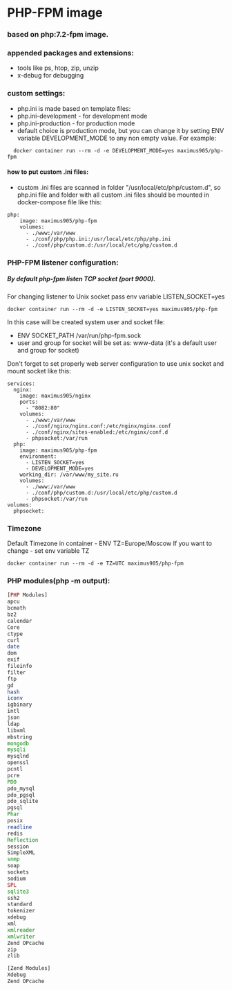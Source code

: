 # PHP-FPM image
### based on php:7.2-fpm image.
### appended packages and extensions:
* tools like ps, htop, zip, unzip
* x-debug for debugging
### custom settings:
* php.ini is made based on template files:
* php.ini-development - for development mode
* php.ini-production - for production mode
* default choice is production mode, but you can change it by setting ENV variable DEVELOPMENT_MODE to any non empty value. For example:
```
  docker container run --rm -d -e DEVELOPMENT_MODE=yes maximus905/php-fpm
```
#### how to put custom .ini files:
* custom .ini files are scanned in folder "/usr/local/etc/php/custom.d",
so php.ini file and folder with all custom .ini files should be mounted in docker-compose file like this:
```
php:
    image: maximus905/php-fpm
    volumes:
      - ./www:/var/www
      - ./conf/php/php.ini:/usr/local/etc/php/php.ini
      - ./conf/php/custom.d:/usr/local/etc/php/custom.d
```
### PHP-FPM listener configuration:
##### By default php-fpm listen TCP socket (port 9000).
For changing listener to Unix socket pass env variable LISTEN_SOCKET=yes
``` 
docker container run --rm -d -e LISTEN_SOCKET=yes maximus905/php-fpm
```
In this case will be created system user and socket file:
* ENV SOCKET_PATH /var/run/php-fpm.sock
* user and group for socket will be set as: www-data (it's a default user and group for socket)

Don't forget to set properly web server configuration to use unix socket and mount socket like this:
```
services:
  nginx:
    image: maximus905/nginx
    ports:
      - "8082:80"
    volumes:
      - ./www:/var/www
      - ./conf/nginx/nginx.conf:/etc/nginx/nginx.conf
      - ./conf/nginx/sites-enabled:/etc/nginx/conf.d
      - phpsocket:/var/run
  php:
    image: maximus905/php-fpm
    environment:
      - LISTEN_SOCKET=yes
      - DEVELOPMENT_MODE=yes
    working_dir: /var/www/my_site.ru
    volumes:
      - ./www:/var/www
      - ./conf/php/custom.d:/usr/local/etc/php/custom.d
      - phpsocket:/var/run
volumes:
  phpsocket:
```

### Timezone
Default Timezone in container - ENV TZ=Europe/Moscow
If you want to change - set env variable TZ 
``` 
docker container run --rm -d -e TZ=UTC maximus905/php-fpm
```
### PHP modules(php -m output):
``` php
[PHP Modules]
apcu
bcmath
bz2
calendar
Core
ctype
curl
date
dom
exif
fileinfo
filter
ftp
gd
hash
iconv
igbinary
intl
json
ldap
libxml
mbstring
mongodb
mysqli
mysqlnd
openssl
pcntl
pcre
PDO
pdo_mysql
pdo_pgsql
pdo_sqlite
pgsql
Phar
posix
readline
redis
Reflection
session
SimpleXML
snmp
soap
sockets
sodium
SPL
sqlite3
ssh2
standard
tokenizer
xdebug
xml
xmlreader
xmlwriter
Zend OPcache
zip
zlib

[Zend Modules]
Xdebug
Zend OPcache      
```